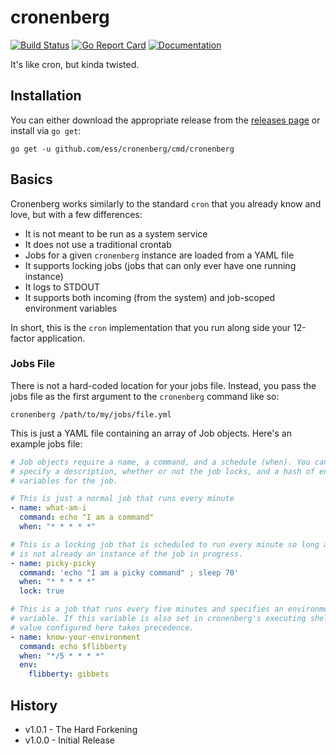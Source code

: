 # cronenberg #

[![Build Status](https://travis-ci.org/ess/cronenberg.svg?branch=master)](https://travis-ci.org/ess/cronenberg)
[![Go Report Card](https://goreportcard.com/badge/github.com/ess/cronenberg)](https://goreportcard.com/report/github.com/ess/cronenberg)
[![Documentation](https://godoc.org/github.com/ess/cronenberg?status.svg)](http://godoc.org/github.com/ess/cronenberg)

It's like cron, but kinda twisted.

## Installation ##

You can either download the appropriate release from the [releases page](https://github.com/ess/cronenberg/releases) or install via `go get`:

```
go get -u github.com/ess/cronenberg/cmd/cronenberg
```

## Basics ##

Cronenberg works similarly to the standard `cron` that you already know and love, but with a few differences:

* It is not meant to be run as a system service
* It does not use a traditional crontab
* Jobs for a given `cronenberg` instance are loaded from a YAML file
* It supports locking jobs (jobs that can only ever have one running instance)
* It logs to STDOUT
* It supports both incoming (from the system) and job-scoped environment variables

In short, this is the `cron` implementation that you run along side your 12-factor application.

### Jobs File ###

There is not a hard-coded location for your jobs file. Instead, you pass the jobs file as the first argument to the `cronenberg` command like so:

```
cronenberg /path/to/my/jobs/file.yml
```

This is just a YAML file containing an array of Job objects. Here's an example jobs file:

```yaml
# Job objects require a name, a command, and a schedule (when). You can also
# specify a description, whether or not the job locks, and a hash of environment
# variables for the job.

# This is just a normal job that runs every minute
- name: what-am-i
  command: echo "I am a command"
  when: "* * * * *"

# This is a locking job that is scheduled to run every minute so long as there
# is not already an instance of the job in progress.
- name: picky-picky
  command: 'echo "I am a picky command" ; sleep 70'
  when: "* * * * *"
  lock: true

# This is a job that runs every five minutes and specifies an environment
# variable. If this variable is also set in cronenberg's executing shell, the
# value configured here takes precedence.
- name: know-your-environment
  command: echo $flibberty
  when: "*/5 * * * *"
  env:
    flibberty: gibbets
```

## History ##

* v1.0.1 - The Hard Forkening
* v1.0.0 - Initial Release

